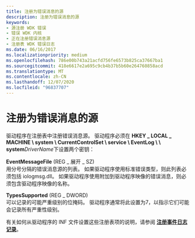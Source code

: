 ```yaml
---
title: 注册为错误消息的源
description: 注册为错误消息的源
keywords:
- 源注册 WDK 错误
- 错误 WDK 内核
- 正在注册错误消息源
- 注册表 WDK 错误日志
ms.date: 06/16/2017
ms.localizationpriority: medium
ms.openlocfilehash: 786e00b743a21acfd756fe6573b825ca37667ba1
ms.sourcegitcommit: 418e6617e2a695c9cb4b37b5b60e264760858acd
ms.translationtype: MT
ms.contentlocale: zh-CN
ms.lasthandoff: 12/07/2020
ms.locfileid: "96837707"
---
```

# <a name="registering-as-a-source-of-error-messages"></a>注册为错误消息的源





驱动程序在注册表中注册错误消息源。 驱动程序必须在 **HKEY \_ LOCAL \_ MACHINE \\ system \\ CurrentControlSet \\ service \\ EventLog \\ \\ system**<em>DriverName</em>下设置两个密钥：

<a href="" id="eventmessagefile--reg-expand-sz-"></a>**EventMessageFile** (REG \_ 展开 \_ SZ)   
用分号分隔的错误消息源的列表。 如果驱动程序使用标准错误类型，则此列表必须包括 iologmsg.dll。 如果驱动程序使用附加到驱动程序映像的错误消息，则必须包含驱动程序映像的名称。

<a href="" id="typessupported--reg-dword-"></a>**TypesSupported** (REG \_ DWORD)   
可以记录的可能严重级别的位掩码。 驱动程序通常将此设置为7，以指示它们可能会记录所有严重性级别。

有关如何从驱动程序的 INF 文件设置这些注册表项的说明，请参阅 [**注册事件日志记录**](../install/inf-addservice-directive.md)。

 

